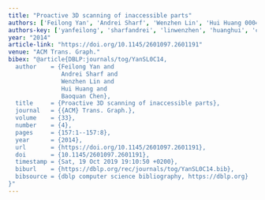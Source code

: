 ```yaml
---
title: "Proactive 3D scanning of inaccessible parts"
authors: ['Feilong Yan', 'Andrei Sharf', 'Wenzhen Lin', 'Hui Huang 0004', 'Baoquan Chen']
authors-key: ['yanfeilong', 'sharfandrei', 'linwenzhen', 'huanghui', 'chenbaoquan']
year: "2014"
article-link: "https://doi.org/10.1145/2601097.2601191"
venue: "ACM Trans. Graph."
bibex: "@article{DBLP:journals/tog/YanSL0C14,
  author    = {Feilong Yan and
               Andrei Sharf and
               Wenzhen Lin and
               Hui Huang and
               Baoquan Chen},
  title     = {Proactive 3D scanning of inaccessible parts},
  journal   = {{ACM} Trans. Graph.},
  volume    = {33},
  number    = {4},
  pages     = {157:1--157:8},
  year      = {2014},
  url       = {https://doi.org/10.1145/2601097.2601191},
  doi       = {10.1145/2601097.2601191},
  timestamp = {Sat, 19 Oct 2019 19:10:50 +0200},
  biburl    = {https://dblp.org/rec/journals/tog/YanSL0C14.bib},
  bibsource = {dblp computer science bibliography, https://dblp.org}
}"
---
```


